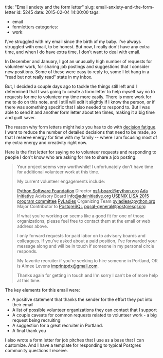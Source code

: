 title: "Email anxiety and the form letter"
slug: email-anxiety-and-the-form-letter
id: 5245
date: 2015-02-04 14:00:00
tags: 
- email
- formletters
categories: 
- work


I\\'ve struggled with my email since the birth of my baby. I\'ve always struggled with email, to be honest. But now, I really don\'t have any extra time, and when I do have extra time, I don\'t want to deal with email.

In December and January, I got an unusually high number of requests for volunteer work, for sharing job postings and suggestions that I consider new positions. Some of these were easy to reply to, some I let hang in a "read but not really read" state in my inbox.

But, I decided a couple days ago to tackle the things still left and I determined that I was going to create a form letter to help myself say no to requests for me to volunteer my time more easily. There is more work for me to do on this note, and I still will edit it slightly if I know the person, or if there was something specific that I also needed to respond to. But I was able to send it and another form letter about ten times, making it a big time and guilt saver. 

The reason why form letters might help you has to do with [decision fatigue](http://en.wikipedia.org/wiki/Decision_fatigue). I want to reduce the number of detailed decisions that need to be made, so that I reserve energy for time with my family -- where I am focusing most of my extra energy and creativity right now.

Here is the first letter for saying no to volunteer requests and responding to people I don\'t know who are asking for me to share a job posting: 

> Your project seems very worthwhile! I unfortunately don\'t have time for additional volunteer work at this time.
> 
> My current volunteer engagements include:
> 
> [Python Software Foundation](http://python.org/psf) Director <psf-board@python.org>
> [Ada Initiative](http://adainitiative.org) Advisory Board <info@adainitiative.org>
> [USENIX LISA 2015 program committee](https://www.usenix.org/conference/lisa15)
> [PyLadies](http://pyladies.org) Organizing Team <pyladies@python.org>
> Major Contributor to [PostgreSQL](http://postgresql.org) <pgsql-general@postgresql.org>
> 
> If what you\'re working on seems like a good fit for one of those organizations, please feel free to contact them at the email or web address above.
> 
> I only forward requests for paid labor on to advisory boards and colleagues. If you\'ve asked about a paid position, I\'ve forwarded your message along and will be in touch if someone in my personal circle responds.
> 
> My favorite recruiter if you\'re seeking to hire someone in Portland, OR is Aimee Levens <imprintpdx@gmail.com>.
> 
> Thanks again for getting in touch and I\'m sorry I can\'t be of more help at this time.

The key elements for this email were: 

* A positive statement that thanks the sender for the effort they put into their email
* A list of possible volunteer organizations they can contact that I support
* A couple caveats for common requests related to volunteer work - a big request being recruiting
* A suggestion for a great recruiter in Portland. 
* A final thank you

I also wrote a form letter for job pitches that I use as a base that I can customize. And I have a template for responding to typical Postgres community questions I receive.
